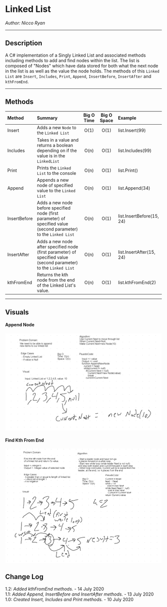 # Linked List

*Author: Nicco Ryan*

---

## Description
A C# implementation of a Singly Linked List and associated methods including methods to add and find nodes within the list. The list is composed of "Nodes" which have data stored for both what the next node in the list is as well as the value the node holds. The methods of this `Linked List` are `Insert`, `Includes`, `Print`, `Append`, `InsertBefore`, `InsertAfter` and `kthFromEnd`.

---

## Methods

| Method | Summary | Big O Time | Big O Space | Example | 
| :----------- | :----------- | :-------------: | :-------------: | :----------- |
| Insert | Adds a new `Node` to the `Linked List` | O(1) | O(1) | list.Insert(99) |
| Includes | Takes in a value and returns a boolean depending on if the value is in the `LinkedList` | O(n) | O(1) | list.Includes(99) |
| Print | Prints the `Linked List` to the console | O(n) | O(1) | list.Print() |
| Append | Appends a new node of specified value to the `Linked List` | O(n) | O(1) | list.Append(34) |
| InsertBefore | Adds a new node before specified node (first parameter) of specified value (second parameter) to the `Linked List` | O(n) | O(1) | list.InsertBefore(15, 24) |
| InsertAfter | Adds a new node after specified node (first parameter) of specified value (second parameter) to the `Linked List` | O(n) | O(1) | list.InsertAfter(15, 24) |
| kthFromEnd | Returns the kth node from the end of the Linked List's value. | O(n) | O(1) | list.kthFromEnd(2) |


---
## Visuals
#### Append Node
![Append Node White board](../../assets/CodeChallenge06WB.png)
#### Find Kth From End
![Find kth from end White board](../../assets/LinkedListFindKthFromEnd.png)



## Change Log
1.2: *Added kthFromEnd methods.* - 14 July 2020  
1.1: *Added Append, InsertBefore and InsertAfter methods.* - 13 July 2020  
1.0: *Created Insert, Includes and Print methods.* - 10 July 2020